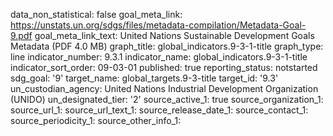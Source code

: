 data_non_statistical: false
goal_meta_link: https://unstats.un.org/sdgs/files/metadata-compilation/Metadata-Goal-9.pdf
goal_meta_link_text: United Nations Sustainable Development Goals Metadata (PDF 4.0
  MB)
graph_title: global_indicators.9-3-1-title
graph_type: line
indicator_number: 9.3.1
indicator_name: global_indicators.9-3-1-title
indicator_sort_order: 09-03-01
published: true
reporting_status: notstarted
sdg_goal: '9'
target_name: global_targets.9-3-title
target_id: '9.3'
un_custodian_agency: United Nations Industrial Development Organization (UNIDO)
un_designated_tier: '2'
source_active_1: true
source_organization_1: 
source_url_1: 
source_url_text_1: 
source_release_date_1: 
source_contact_1: 
source_periodicity_1: 
source_other_info_1: 